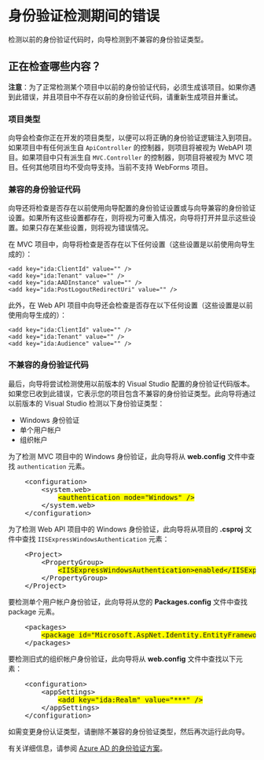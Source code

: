 <properties
    pageTitle="身份验证检测期间的错误"
    description="Active Directory 连接向导检测到不兼容的身份验证类型"
    services="active-directory"
    documentationcenter=""
    author="TomArcher"
    manager="douge"
    editor="" />  

<tags
    ms.assetid="dd89ea63-4e45-4da1-9642-645b9309670a"
    ms.service="active-directory"
    ms.workload="web"
    ms.tgt_pltfrm="vs-getting-started"
    ms.devlang="na"
    ms.topic="article"
    ms.date="11/18/2016"
    wacn.date="01/05/2017"
    ms.author="tarcher" />  


# 身份验证检测期间的错误
检测以前的身份验证代码时，向导检测到不兼容的身份验证类型。

## 正在检查哪些内容？
**注意**：为了正常检测某个项目中以前的身份验证代码，必须生成该项目。如果你遇到此错误，并且项目中不存在以前的身份验证代码，请重新生成项目并重试。

### 项目类型
向导会检查你正在开发的项目类型，以便可以将正确的身份验证逻辑注入到项目。如果项目中有任何派生自 `ApiController` 的控制器，则项目将被视为 WebAPI 项目。如果项目中只有派生自 `MVC.Controller` 的控制器，则项目将被视为 MVC 项目。任何其他项目均不受向导支持。当前不支持 WebForms 项目。

### 兼容的身份验证代码
向导还将检查是否存在以前使用向导配置的身份验证设置或与向导兼容的身份验证设置。如果所有这些设置都存在，则将视为可重入情况，向导将打开并显示这些设置。如果只存在某些设置，则将视为错误情况。

在 MVC 项目中，向导将检查是否存在以下任何设置（这些设置是以前使用向导生成的）：

    <add key="ida:ClientId" value="" />
    <add key="ida:Tenant" value="" />
    <add key="ida:AADInstance" value="" />
    <add key="ida:PostLogoutRedirectUri" value="" />

此外，在 Web API 项目中向导还会检查是否存在以下任何设置（这些设置是以前使用向导生成的）：

    <add key="ida:ClientId" value="" />
    <add key="ida:Tenant" value="" />
    <add key="ida:Audience" value="" />

### 不兼容的身份验证代码
最后，向导将尝试检测使用以前版本的 Visual Studio 配置的身份验证代码版本。如果您已收到此错误，它表示您的项目包含不兼容的身份验证类型。此向导将通过以前版本的 Visual Studio 检测以下身份验证类型：

- Windows 身份验证
- 单个用户帐户
- 组织帐户

为了检测 MVC 项目中的 Windows 身份验证，此向导将从 **web.config** 文件中查找 `authentication` 元素。

<pre>
    &lt;configuration&gt;
        &lt;system.web&gt;
            <span style="background-color: yellow">&lt;authentication mode="Windows" /&gt;</span>
        &lt;/system.web&gt;
    &lt;/configuration&gt;
</pre>

为了检测 Web API 项目中的 Windows 身份验证，此向导将从项目的 **.csproj** 文件中查找 `IISExpressWindowsAuthentication` 元素：

<pre>
    &lt;Project&gt;
        &lt;PropertyGroup&gt;
            <span style="background-color: yellow">&lt;IISExpressWindowsAuthentication&gt;enabled&lt;/IISExpressWindowsAuthentication&gt;</span>
        &lt;/PropertyGroup>
    &lt;/Project&gt;
</pre>

要检测单个用户帐户身份验证，此向导将从您的 **Packages.config** 文件中查找 package 元素。

<pre>
    &lt;packages&gt;
        <span style="background-color: yellow">&lt;package id="Microsoft.AspNet.Identity.EntityFramework" version="2.1.0" targetFramework="net45" /&gt;</span>
    &lt;/packages&gt;
</pre>

要检测旧式的组织帐户身份验证，此向导将从 **web.config** 文件中查找以下元素：

<pre>
    &lt;configuration&gt;
        &lt;appSettings&gt;
            <span style="background-color: yellow">&lt;add key="ida:Realm" value="***" /&gt;</span>
        &lt;/appSettings&gt;
    &lt;/configuration&gt;
</pre>

如需变更身份认证类型，请删除不兼容的身份验证类型，然后再次运行此向导。

有关详细信息，请参阅 [Azure AD 的身份验证方案](/documentation/articles/active-directory-authentication-scenarios/)。

<!---HONumber=Mooncake_1226_2016-->
